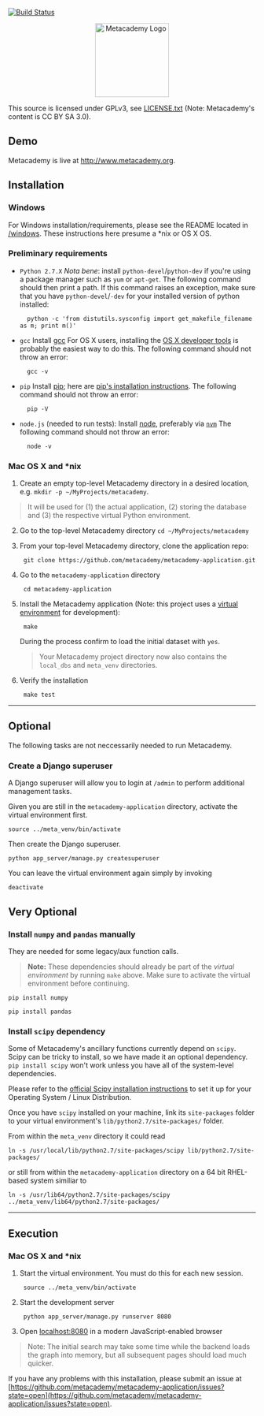 [![Build Status](https://travis-ci.org/metacademy/metacademy-application.svg?branch=master)](https://travis-ci.org/metacademy/metacademy-application)

<p align="center">
<img src="http://obphio.us/media/images/meta-logo.png" alt="Metacademy Logo" height="150px"/>
</p>

This source is licensed under GPLv3, see [LICENSE.txt](LICENSE.txt) (Note: Metacademy's content is CC BY SA 3.0).

## Demo

Metacademy is live at http://www.metacademy.org.


## Installation

### Windows
For Windows installation/requirements, please see the README located in [/windows](/windows). These instructions here presume a *nix or OS X OS.


### Preliminary requirements
* `Python 2.7.X` *Nota bene*: install `python-devel`/`python-dev` if you're using a package manager such as `yum` or `apt-get`. The following command should then print a path. If this command raises an exception, make sure that you have `python-devel`/`-dev` for your installed version of python installed:

        python -c 'from distutils.sysconfig import get_makefile_filename as m; print m()'

* `gcc` Install [gcc](http://gcc.gnu.org) For OS X users, installing the [OS X developer tools](https://developer.apple.com/technologies/tools/) is probably the easiest way to do this. The following command should not throw an error:

        gcc -v

* `pip` Install [pip](http://www.pip-installer.org/en/latest/); here are [pip's installation instructions](http://www.pip-installer.org/en/latest/installing.html). The following command should not throw an error:

        pip -V

* `node.js` (needed to run tests): Install [node](http://nodejs.org/), preferably via [`nvm`](https://github.com/creationix/nvm) The following command should not throw an error:

        node -v


### Mac OS X and *nix

1. Create an empty top-level Metacademy directory in a desired location, e.g. `mkdir -p ~/MyProjects/metacademy`.

> It will be used for (1) the actual application, (2) storing the database and (3) the respective virtual Python environment.

2. Go to the top-level Metacademy directory `cd ~/MyProjects/metacademy`
3. From your top-level Metacademy directory, clone the application repo:

        git clone https://github.com/metacademy/metacademy-application.git

4. Go to the `metacademy-application` directory

        cd metacademy-application

5. Install the Metacademy application (Note: this project uses a [virtual environment](http://www.virtualenv.org/en/latest/) for development):

        make

    During the process confirm to load the initial dataset with `yes`.

    > Your Metacademy project directory now also contains the `local_dbs` and `meta_venv` directories.

6. Verify the installation

        make test

---

## Optional

The following tasks are not neccessarily needed to run Metacademy.

### Create a Django superuser

A Django superuser will allow you to login at `/admin` to perform additional management tasks.

Given you are still in the `metacademy-application` directory, activate the virtual environment first.

    source ../meta_venv/bin/activate

Then create the Django superuser.

    python app_server/manage.py createsuperuser

You can leave the virtual environment again simply by invoking

    deactivate

## Very Optional

### Install `numpy` and `pandas` manually
They are needed for some legacy/aux function calls.

> **Note:** These dependencies should already be part of the *virtual environment* by running `make` above. Make sure to activate the virtual environment before continuing.

    pip install numpy

    pip install pandas

### Install `scipy` dependency

Some of Metacademy's ancillary functions currently depend on `scipy`. Scipy can be tricky to install, so we have made it an optional dependency. `pip install scipy` won't work unless you have all of the system-level dependencies.

Please refer to the [official Scipy installation instructions](http://www.scipy.org/install.html) to set it up for your Operating System / Linux Distribution.

Once you have `scipy` installed on your machine, link its `site-packages` folder to your virtual environment's `lib/python2.7/site-packages/` folder.

From within the `meta_venv` directory it could read

    ln -s /usr/local/lib/python2.7/site-packages/scipy lib/python2.7/site-packages/

or still from within the `metacademy-application` directory on a 64 bit RHEL-based system similiar to

    ln -s /usr/lib64/python2.7/site-packages/scipy ../meta_venv/lib64/python2.7/site-packages/

---

## Execution

### Mac OS X and *nix

1. Start the virtual environment. You must do this for each new session.

        source ../meta_venv/bin/activate

2. Start the development server

        python app_server/manage.py runserver 8080

3. Open [localhost:8080](http://localhost:8080) in a modern JavaScript-enabled browser

> Note: The initial search may take some time while the backend loads the graph into memory, but all subsequent pages should load much quicker.

If you have any problems with this installation, please submit an issue at [https://github.com/metacademy/metacademy-application/issues?state=open](https://github.com/metacademy/metacademy-application/issues?state=open).
